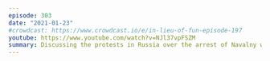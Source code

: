 ```yaml
---
episode: 303
date: "2021-01-23"
#crowdcast: https://www.crowdcast.io/e/in-lieu-of-fun-episode-197
youtube: https://www.youtube.com/watch?v=NJl37vpFSZM
summary: Discussing the protests in Russia over the arrest of Navalny with multiple guests
---
```

